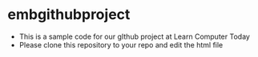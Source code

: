 # embgithubproject
- This is a sample  code for our gIthub project at Learn Computer Today
- Please clone this repository to your repo and edit the html file
